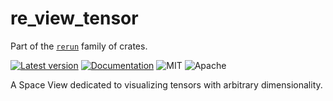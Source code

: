 # re_view_tensor

Part of the [`rerun`](https://github.com/rerun-io/rerun) family of crates.

[![Latest version](https://img.shields.io/crates/v/re_view_tensor.svg)](https://crates.io/crates/re_view_tensor)
[![Documentation](https://docs.rs/re_view_tensor/badge.svg)](https://docs.rs/re_view_tensor)
![MIT](https://img.shields.io/badge/license-MIT-blue.svg)
![Apache](https://img.shields.io/badge/license-Apache-blue.svg)

A Space View dedicated to visualizing tensors with arbitrary dimensionality.

